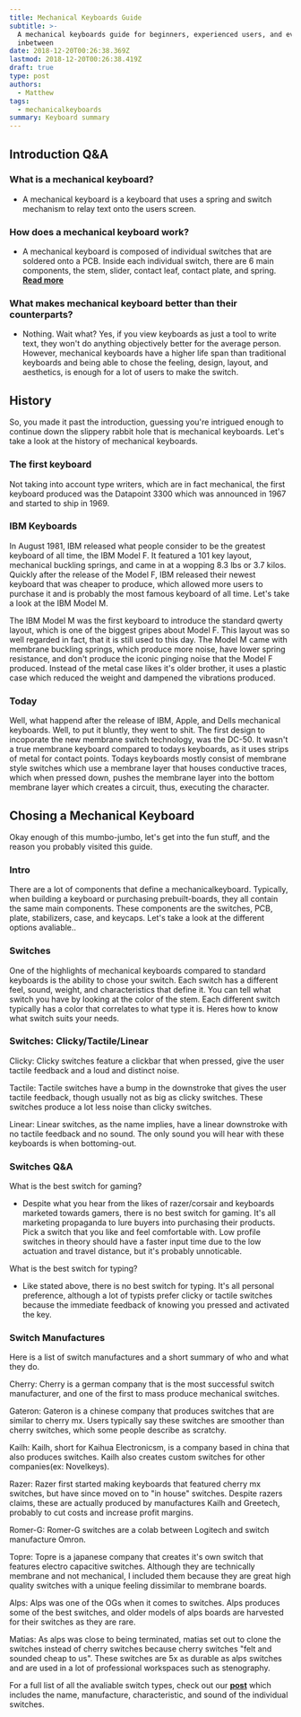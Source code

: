 ```yaml
---
title: Mechanical Keyboards Guide
subtitle: >-
  A mechanical keyboards guide for beginners, experienced users, and everyone  
  inbetween
date: 2018-12-20T00:26:38.369Z
lastmod: 2018-12-20T00:26:38.419Z
draft: true
type: post
authors:
  - Matthew
tags:
  - mechanicalkeyboards
summary: Keyboard summary
---
```

## Introduction Q&A

### What is a mechanical keyboard? ###
* A mechanical keyboard is a keyboard that uses a spring and switch mechanism to relay text onto the users screen.

### How does a mechanical keyboard work? ###
* A mechanical keyboard is composed of individual switches that are soldered onto a PCB. Inside each individual switch, there are 6 main components, the stem, slider, contact leaf, contact plate, and spring. **[Read more](#)**

### What makes mechanical keyboard better than their counterparts? ###
* Nothing. Wait what? Yes, if you view keyboards as just a tool to write text, they won't do anything objectively better for the average person. However, mechanical keyboards have a higher life span than traditional keyboards and being able to chose the feeling, design, layout, and aesthetics, is enough for a lot of users to make the switch.

## History ##
So, you made it past the introduction, guessing you're intrigued enough to continue down the slippery rabbit hole that is mechanical keyboards. Let's take a look at the history of mechanical keyboards.

### The first keyboard ###
Not taking into account type writers, which are in fact mechanical, the first keyboard produced was the Datapoint 3300 which was announced in 1967 and started to ship in 1969.

### IBM Keyboards ###
In August 1981, IBM released what people consider to be the greatest keyboard of all time, the IBM Model F. It featured a 101 key layout, mechanical buckling springs, and came in at a wopping 8.3 lbs or 3.7 kilos. Quickly after the release of the Model F, IBM released their newest keyboard that was cheaper to produce, which allowed more users to purchase it and is probably the most famous keyboard of all time. Let's take a look at the IBM Model M. 

The IBM Model M was the first keyboard to introduce the standard qwerty layout, which is one of the biggest gripes about Model F. This layout was so well regarded in fact, that it is still used to this day. The Model M came with membrane buckling springs, which produce more noise, have lower spring resistance, and don't produce the iconic pinging noise that the Model F produced. Instead of the metal case likes it's older brother, it uses a plastic case which reduced the weight and dampened the vibrations produced.

### Today ###
Well, what happend after the release of IBM, Apple, and Dells mechanical keyboards. Well, to put it bluntly, they went to shit. The first design to incoporate the new membrane switch technology, was the DC-50. It wasn't a true membrane keyboard compared to todays keyboards, as it uses strips of metal for contact points. Todays keyboards mostly consist of membrane style switches which use a membrane layer that houses conductive traces, which when pressed down, pushes the membrane layer into the bottom membrane layer which creates a circuit, thus, executing the character.

## Chosing a Mechanical Keyboard ##
Okay enough of this mumbo-jumbo, let's get into the fun stuff, and the reason you probably visited this guide.

### Intro ###
There are a lot of components that define a mechanicalkeyboard. Typically, when building a keyboard or purchasing prebuilt-boards, they all contain the same main components. These components are the switches, PCB, plate, stabilizers, case, and keycaps. Let's take a look at the different options avaliable..

### Switches ###
One of the highlights of mechanical keyboards compared to standard keyboards is the ability to chose your switch. Each switch has a different feel, sound, weight, and characteristics that define it. You can tell what switch you have by looking at the color of the stem. Each different switch typically has a color that correlates to what type it is. Heres how to know what switch suits your needs.

### Switches: Clicky/Tactile/Linear ###

Clicky: 
Clicky switches feature a clickbar that when pressed, give the user tactile feedback and a loud and distinct noise.

Tactile:
Tactile switches have a bump in the downstroke that gives the user tactile feedback, though usually not as big as clicky switches. These switches produce a lot less noise than clicky switches.

Linear:
Linear switches, as the name implies, have a linear downstroke with no tactile feedback and no sound. The only sound you will hear with these keyboards is when bottoming-out.

### Switches Q&A ###

What is the best switch for gaming?

* Despite what you hear from the likes of razer/corsair and keyboards marketed towards gamers, there is no best switch for gaming. It's all marketing propaganda to lure buyers into purchasing their products. Pick a switch that you like and feel comfortable with. Low profile switches in theory should have a faster input time due to the low actuation and travel distance, but it's probably unnoticable.

What is the best switch for typing?

* Like stated above, there is no best switch for typing. It's all personal preference, although a lot of typists prefer clicky or tactile switches because the immediate feedback of knowing you pressed and activated the key.

### Switch Manufactures
Here is a list of switch manufactures and a short summary of who and what they do.

Cherry:
Cherry is a german company that is the most successful switch manufacturer, and one of the first to mass produce mechanical switches.

Gateron: Gateron is a chinese company that produces switches that are similar to cherry mx. Users typically say these switches are smoother than cherry switches, which some people describe as scratchy.

Kailh: Kailh, short for Kaihua Electronicsm, is a company based in china that also produces switches. Kailh also creates custom switches for other companies(ex: Novelkeys).

Razer: Razer first started making keyboards that featured cherry mx switches, but have since moved on to "in house" switches. Despite razers claims, these are actually produced by manufactures Kailh and Greetech, probably to cut costs and increase profit margins.

Romer-G: Romer-G switches are a colab between Logitech and switch manufacture Omron.

Topre: Topre is a japanese company that creates it's own switch that features electro capacitive switches. Although they are technically membrane and not mechanical, I included them because they are great high quality switches with a unique feeling dissimilar to membrane boards.

Alps: Alps was one of the OGs when it comes to switches. Alps produces some of the best switches, and older models of alps boards are harvested for their switches as they are rare.

Matias: As alps was close to being terminated, matias set out to clone the switches instead of cherry switches because cherry switches "felt and sounded cheap to us". These switches are 5x as durable as alps switches and are used in a lot of professional workspaces such as stenography.

For a full list of all the avaliable switch types, check out our **[post](#)** which includes the name, manufacture, characteristic, and sound of the individual switches.
